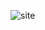 


![site](https://user-images.githubusercontent.com/34290569/108634948-1a7a4a00-745b-11eb-84b5-7de3d9e23704.png)

